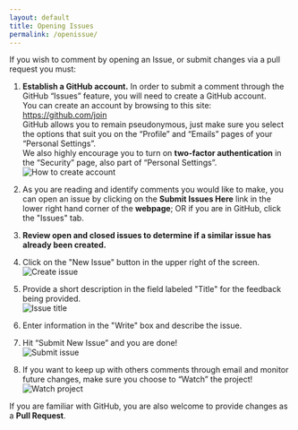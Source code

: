 ```yaml
---
layout: default
title: Opening Issues
permalink: /openissue/
---
```


If you wish to comment by opening an Issue, or submit changes via a pull request you must:

1. **Establish a GitHub account.** In order to submit a comment through the GitHub “Issues” feature, you will need to create a GitHub account.  
You can create an account by browsing to this site: https://github.com/join  
GitHub allows you to remain pseudonymous, just make sure you select the options that suit you on the “Profile” and “Emails” pages of your “Personal Settings”.  
We also highly encourage you to turn on **two-factor authentication** in the “Security” page, also part of “Personal Settings”.  
  ![How to create account]({{site.baseurl}}/assets/img/create_github_account.png)

2. As you are reading and identify comments you would like to make, you can open an issue by clicking on the **Submit Issues Here** link in the lower right hand corner of the **webpage**; OR if you are in GitHub, click the "Issues" tab.  

2. **Review open and closed issues to determine if a similar issue has already been created.**

2. Click on the "New Issue" button in the upper right of the screen.  
    ![Create issue]({{site.baseurl}}/assets/img/create_new_issue.png)

2. Provide a short description in the field labeled "Title" for the feedback being provided.  
    ![Issue title]({{site.baseurl}}/assets/img/issue_title.png)

2. Enter information in the "Write" box and describe the issue.  

2. Hit “Submit New Issue” and you are done!  
    ![Submit issue]({{site.baseurl}}/assets/img/submit_new_issue.png)

2. If you want to keep up with others comments through email and monitor future changes, make sure you choose to “Watch” the project!  
    ![Watch project]({{site.baseurl}}/assets/img/watch_project.png)

If you are familiar with GitHub, you are also welcome to provide changes as a **Pull Request**.  
